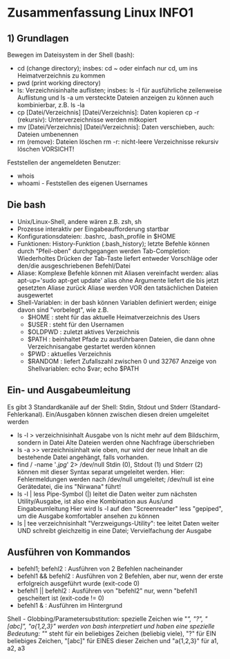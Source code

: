 #   Zusammenfassung Linux INFO1

## 1) Grundlagen
Bewegen im Dateisystem in der Shell (bash):
- cd (change directory); insbes: cd ~ oder einfach nur cd,
    um ins Heimatverzeichnis zu kommen
- pwd (print working directory)
- ls: Verzeichnisinhalte auflisten; insbes:
    ls -l für ausführliche zeilenweise Auflistung und
    ls -a um versteckte Dateien anzeigen zu können
    auch kombinierbar, z.B. ls -la
- cp [Datei/Verzeichnis] [Datei/Verzeichnis]: Daten kopieren
    cp -r (rekursiv): Unterverzeichnisse werden mitkopiert
- mv [Datei/Verzeichnis] [Datei/Verzeichnis]: Daten
    verschieben, auch: Dateien umbenennen
- rm (remove): Dateien löschen
    rm -r: nicht-leere Verzeichnisse rekursiv löschen
    VORSICHT!

Feststellen der angemeldeten Benutzer:
- whois
- whoami - Feststellen des eigenen Usernames

## Die bash
- Unix/Linux-Shell, andere wären z.B. zsh, sh
- Prozesse interaktiv per Eingabeaufforderung startbar
- Konfigurationsdateien: .bashrc, .bash_profile in $HOME
- Funktionen: History-Funktion (.bash_history);
    letzte  Befehle können durch "Pfeil-oben" durchgegangen werden
    Tab-Completion: Wiederholtes Drücken der Tab-Taste liefert entweder Vorschläge oder den/die ausgeschriebenen Befehl/Datei
- Aliase: Komplexe Befehle können mit Aliasen
    vereinfacht werden:
    alias apt-up='sudo apt-get update'
    alias ohne Argumente liefert die bis jetzt gesetzten Aliase zurück
    Aliase werden VOR den tatsächlichen Dateien ausgewertet
- Shell-Variablen: in der bash können Variablen definiert werden;
    einige davon sind "vorbelegt", wie z.B.
    + $HOME   : steht für das aktuelle Heimatverzeichnis des Users
    + $USER   : steht für den Usernamen
    + $OLDPWD : zuletzt aktives Verzeichnis
    + $PATH   : beinhaltet Pfade zu ausführbaren Dateien, die dann ohne Verzeichnisangabe gestartet werden können
    + $PWD    : aktuelles Verzeichnis
    + $RANDOM : liefert Zufallszahl zwischen 0 und 32767
    Anzeige von Shellvariablen:
        echo $var; echo $PATH

## Ein- und Ausgabeumleitung
Es gibt 3 Standardkanäle auf der Shell: Stdin, Stdout und Stderr
(Standard-Fehlerkanal). Ein/Ausgaben können zwischen diesen dreien umgeleitet werden
- ls -l > verzeichnisinhalt
    Ausgabe von ls nicht mehr auf dem Bildschirm, sondern in Datei
    Alte Dateien werden ohne Nachfrage überschrieben
- ls -a >> verzeichnisinhalt
    wie oben, nur wird der neue Inhalt an die bestehende Datei
    angehängt, falls vorhanden.
- find / -name '*.jpg*' 2> /dev/null
    Stdin (0), Stdout (1) und Stderr (2) können mit dieser Syntax separat umgeleitet werden. Hier: Fehlermeldungen werden nach
    /dev/null umgeleitet; /dev/null ist eine Gerätedatei, die ins "Nirwana" führt!
- ls -l | less
    Pipe-Symbol (|) leitet die Daten weiter zum nächsten Utility/Ausgabe, ist also eine Kombination aus Aus/und Eingabeumleitung
    Hier wird ls -l auf den "Screenreader" less "gepiped", um die Ausgabe komfortabler ansehen zu können
- ls | tee verzeichnisinhalt
    "Verzweigungs-Utility": tee leitet Daten weiter UND schreibt gleichzeitig in eine Datei; Vervielfachung der Ausgabe

## Ausführen von Kommandos

- befehl1; befehl2   : Ausführen von 2 Befehlen nacheinander
- befehl1 && befehl2 : Ausführen von 2 Befehlen, aber nur, 
    wenn der erste erfolgreich ausgeführt wurde (exit-code 0)
- befehl1 || befehl2 : Ausführen von "befehl2" nur, wenn "befehl1
    gescheitert ist (exit-code != 0)
- befehl1 &         : Ausführen im Hintergrund

Shell - Globbing/Parametersubstitution: spezielle Zeichen wie "*", "?", "[abc]", "a{1,2,3}" werden von bash interpretiert und haben eine spezielle Bedeutung: "*" steht für ein beliebiges Zeichen (beliebig viele), "?" für EIN beliebiges Zeichen, "[abc]" für EINES dieser Zeichen und "a{1,2,3}" für a1, a2, a3